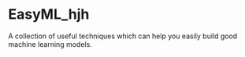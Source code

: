 # EasyML_hjh
A collection of useful techniques which can help you easily build good machine learning models.
